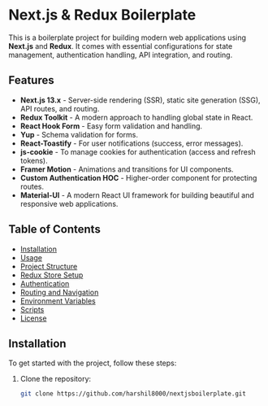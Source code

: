 # Next.js & Redux Boilerplate

This is a boilerplate project for building modern web applications using **Next.js** and **Redux**. It comes with essential configurations for state management, authentication handling, API integration, and routing.

## Features

- **Next.js 13.x** - Server-side rendering (SSR), static site generation (SSG), API routes, and routing.
- **Redux Toolkit** - A modern approach to handling global state in React.
- **React Hook Form** - Easy form validation and handling.
- **Yup** - Schema validation for forms.
- **React-Toastify** - For user notifications (success, error messages).
- **js-cookie** - To manage cookies for authentication (access and refresh tokens).
- **Framer Motion** - Animations and transitions for UI components.
- **Custom Authentication HOC** - Higher-order component for protecting routes.
- **Material-UI** - A modern React UI framework for building beautiful and responsive web applications.

## Table of Contents

- [Installation](#installation)
- [Usage](#usage)
- [Project Structure](#project-structure)
- [Redux Store Setup](#redux-store-setup)
- [Authentication](#authentication)
- [Routing and Navigation](#routing-and-navigation)
- [Environment Variables](#environment-variables)
- [Scripts](#scripts)
- [License](#license)

## Installation

To get started with the project, follow these steps:

1. Clone the repository:

   ```bash
   git clone https://github.com/harshil8000/nextjsboilerplate.git
